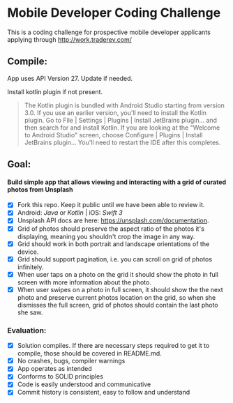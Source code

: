 # Mobile Developer Coding Challenge

This is a coding challenge for prospective mobile developer applicants applying through http://work.traderev.com/

## Compile:
App uses API Version 27. Update if needed.

Install kotlin plugin if not present.
> The Kotlin plugin is bundled with Android Studio starting from version 3.0. If you use an earlier version, you'll need to install the Kotlin plugin. Go to File | Settings | Plugins | Install JetBrains plugin… and then search for and install Kotlin. If you are looking at the "Welcome to Android Studio" screen, choose Configure | Plugins | Install JetBrains plugin… You'll need to restart the IDE after this completes.

## Goal:

#### Build simple app that allows viewing and interacting with a grid of curated photos from Unsplash

- [x] Fork this repo. Keep it public until we have been able to review it.
- [x] Android: _Java_ or _Kotlin_ | iOS: _Swift 3_
- [x] Unsplash API docs are here: https://unsplash.com/documentation.
- [x] Grid of photos should preserve the aspect ratio of the photos it's displaying, meaning you shouldn't crop the image in any way.
- [x] Grid should work in both portrait and landscape orientations of the device.
- [x] Grid should support pagination, i.e. you can scroll on grid of photos infinitely.
- [x] When user taps on a photo on the grid it should show the photo in full screen with more information about the photo.
- [x] When user swipes on a photo in full screen, it should show the the next photo and preserve current photos location on the grid, so when she dismisses the full screen, grid of photos should contain the last photo she saw.

### Evaluation:
- [x] Solution compiles. If there are necessary steps required to get it to compile, those should be covered in README.md.
- [x] No crashes, bugs, compiler warnings
- [x] App operates as intended
- [x] Conforms to SOLID principles
- [x] Code is easily understood and communicative
- [x] Commit history is consistent, easy to follow and understand
